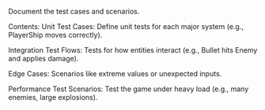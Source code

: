 Document the test cases and scenarios.

Contents:
Unit Test Cases: Define unit tests for each major system (e.g., PlayerShip moves correctly).

Integration Test Flows: Tests for how entities interact (e.g., Bullet hits Enemy and applies damage).

Edge Cases: Scenarios like extreme values or unexpected inputs.

Performance Test Scenarios: Test the game under heavy load (e.g., many enemies, large explosions).

